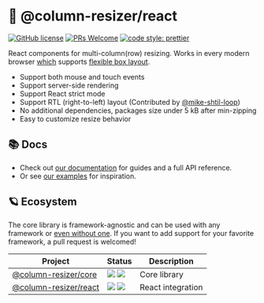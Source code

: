 # 🐙 @column-resizer/react

[![GitHub license](https://img.shields.io/badge/license-MIT-blue.svg)](https://github.com/Runjuu/column-resizer/blob/main/LICENSE) [![PRs Welcome](https://img.shields.io/badge/PRs-welcome-brightgreen.svg)](#contributing) [![code style: prettier](https://img.shields.io/badge/code_style-prettier-ff69b4.svg?style=flat)](https://github.com/prettier/prettier)

React components for multi-column(row) resizing. Works in every modern browser [which](https://caniuse.com/#feat=flexbox) supports [flexible box layout](https://developer.mozilla.org/en-US/docs/Web/CSS/CSS_Flexible_Box_Layout).

- Support both mouse and touch events
- Support server-side rendering
- Support React strict mode
- Support RTL (right-to-left) layout (Contributed by [@mike-shtil-loop](https://github.com/mike-shtil-loop))
- No additional dependencies, packages size under 5 kB after min-zipping
- Easy to customize resize behavior

## 📚 Docs

- Check out [our documentation](https://column-resizer.runjuu.com/) for guides and a full API reference.
- Or see [our examples](https://github.com/runjuu/column-resizer/tree/main/docs/examples) for inspiration.

## 🪐 Ecosystem

The core library is framework-agnostic and can be used with any framework or [even without one](https://column-resizer.runjuu.com/core/quick-start). If you want to add support for your favorite framework, a pull request is welcomed!

| **Project**                                                      | **Status**                                                                                                                                                                                                                                                                                                                   | **Description**   |
| ---------------------------------------------------------------- | ---------------------------------------------------------------------------------------------------------------------------------------------------------------------------------------------------------------------------------------------------------------------------------------------------------------------------- | ----------------- |
| [@column-resizer/core](https://column-resizer.runjuu.com/core)   | [![](https://img.shields.io/npm/v/@column-resizer/core.svg?style=flat)](https://www.npmjs.com/package/@column-resizer/core) [![](https://img.shields.io/bundlephobia/minzip/@column-resizer/core?label=minzipped%20size&colorA=373737&colorB=0A70E9&style=flat)](https://bundlephobia.com/result?p=@column-resizer/core)     | Core library      |
| [@column-resizer/react](https://column-resizer.runjuu.com/react) | [![](https://img.shields.io/npm/v/@column-resizer/react.svg?style=flat)](https://www.npmjs.com/package/@column-resizer/react) [![](https://img.shields.io/bundlephobia/minzip/@column-resizer/react?label=minzipped%20size&colorA=373737&colorB=0A70E9&style=flat)](https://bundlephobia.com/result?p=@column-resizer/react) | React integration |
